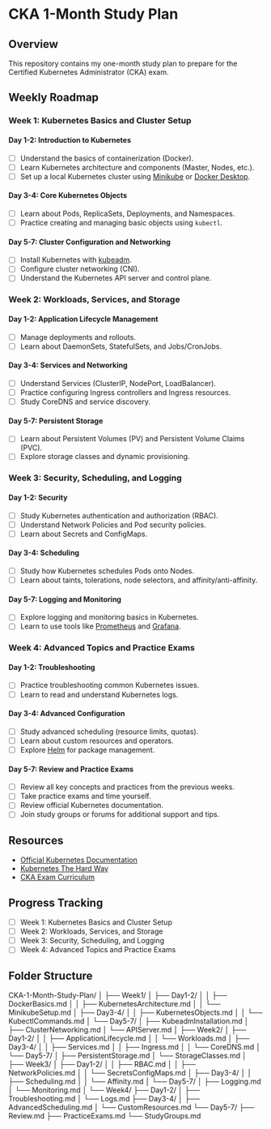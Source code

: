 # CKA 1-Month Study Plan

## Overview
This repository contains my one-month study plan to prepare for the Certified Kubernetes Administrator (CKA) exam.

## Weekly Roadmap

### Week 1: Kubernetes Basics and Cluster Setup
#### Day 1-2: Introduction to Kubernetes
- [ ] Understand the basics of containerization (Docker).
- [ ] Learn Kubernetes architecture and components (Master, Nodes, etc.).
- [ ] Set up a local Kubernetes cluster using [Minikube](https://minikube.sigs.k8s.io/docs/start/) or [Docker Desktop](https://docs.docker.com/desktop/kubernetes/).

#### Day 3-4: Core Kubernetes Objects
- [ ] Learn about Pods, ReplicaSets, Deployments, and Namespaces.
- [ ] Practice creating and managing basic objects using `kubectl`.

#### Day 5-7: Cluster Configuration and Networking
- [ ] Install Kubernetes with [kubeadm](https://kubernetes.io/docs/setup/production-environment/tools/kubeadm/install-kubeadm/).
- [ ] Configure cluster networking (CNI).
- [ ] Understand the Kubernetes API server and control plane.

### Week 2: Workloads, Services, and Storage
#### Day 1-2: Application Lifecycle Management
- [ ] Manage deployments and rollouts.
- [ ] Learn about DaemonSets, StatefulSets, and Jobs/CronJobs.

#### Day 3-4: Services and Networking
- [ ] Understand Services (ClusterIP, NodePort, LoadBalancer).
- [ ] Practice configuring Ingress controllers and Ingress resources.
- [ ] Study CoreDNS and service discovery.

#### Day 5-7: Persistent Storage
- [ ] Learn about Persistent Volumes (PV) and Persistent Volume Claims (PVC).
- [ ] Explore storage classes and dynamic provisioning.

### Week 3: Security, Scheduling, and Logging
#### Day 1-2: Security
- [ ] Study Kubernetes authentication and authorization (RBAC).
- [ ] Understand Network Policies and Pod security policies.
- [ ] Learn about Secrets and ConfigMaps.

#### Day 3-4: Scheduling
- [ ] Study how Kubernetes schedules Pods onto Nodes.
- [ ] Learn about taints, tolerations, node selectors, and affinity/anti-affinity.

#### Day 5-7: Logging and Monitoring
- [ ] Explore logging and monitoring basics in Kubernetes.
- [ ] Learn to use tools like [Prometheus](https://prometheus.io/) and [Grafana](https://grafana.com/).

### Week 4: Advanced Topics and Practice Exams
#### Day 1-2: Troubleshooting
- [ ] Practice troubleshooting common Kubernetes issues.
- [ ] Learn to read and understand Kubernetes logs.

#### Day 3-4: Advanced Configuration
- [ ] Study advanced scheduling (resource limits, quotas).
- [ ] Learn about custom resources and operators.
- [ ] Explore [Helm](https://helm.sh/) for package management.

#### Day 5-7: Review and Practice Exams
- [ ] Review all key concepts and practices from the previous weeks.
- [ ] Take practice exams and time yourself.
- [ ] Review official Kubernetes documentation.
- [ ] Join study groups or forums for additional support and tips.

## Resources
- [Official Kubernetes Documentation](https://kubernetes.io/docs/home/)
- [Kubernetes The Hard Way](https://github.com/kelseyhightower/kubernetes-the-hard-way)
- [CKA Exam Curriculum](https://github.com/cncf/curriculum)

## Progress Tracking
- [ ] Week 1: Kubernetes Basics and Cluster Setup
- [ ] Week 2: Workloads, Services, and Storage
- [ ] Week 3: Security, Scheduling, and Logging
- [ ] Week 4: Advanced Topics and Practice Exams

## Folder Structure

CKA-1-Month-Study-Plan/
│
├── Week1/
│ ├── Day1-2/
│ │ ├── DockerBasics.md
│ │ ├── KubernetesArchitecture.md
│ │ └── MinikubeSetup.md
│ ├── Day3-4/
│ │ ├── KubernetesObjects.md
│ │ └── KubectlCommands.md
│ └── Day5-7/
│ ├── KubeadmInstallation.md
│ ├── ClusterNetworking.md
│ └── APIServer.md
│
├── Week2/
│ ├── Day1-2/
│ │ ├── ApplicationLifecycle.md
│ │ └── Workloads.md
│ ├── Day3-4/
│ │ ├── Services.md
│ │ ├── Ingress.md
│ │ └── CoreDNS.md
│ └── Day5-7/
│ ├── PersistentStorage.md
│ └── StorageClasses.md
│
├── Week3/
│ ├── Day1-2/
│ │ ├── RBAC.md
│ │ ├── NetworkPolicies.md
│ │ └── SecretsConfigMaps.md
│ ├── Day3-4/
│ │ ├── Scheduling.md
│ │ └── Affinity.md
│ └── Day5-7/
│ ├── Logging.md
│ └── Monitoring.md
│
└── Week4/
├── Day1-2/
│ ├── Troubleshooting.md
│ └── Logs.md
├── Day3-4/
│ ├── AdvancedScheduling.md
│ └── CustomResources.md
└── Day5-7/
├── Review.md
├── PracticeExams.md
└── StudyGroups.md

